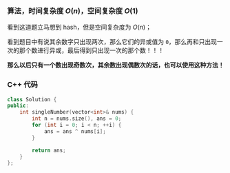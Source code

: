 ### 算法，时间复杂度 $O(n)$，空间复杂度 $O(1)$

看到这道题立马想到 hash，但是空间复杂度为 $O(n)$；

看到题目中有说其余数字只出现两次，那么它们的异或值为 `0`，那么再和只出现一次的那个数进行异或，最后得到只出现一次的那个数！！！

**那么以后只有一个数出现奇数次，其余数出现偶数次的话，也可以使用这种方法！**

### C++ 代码
```c++
class Solution {
public:
    int singleNumber(vector<int>& nums) {
        int n = nums.size(), ans = 0;
        for (int i = 0; i < n; ++i) {
            ans = ans ^ nums[i];
        }

        return ans;
    }
};
```
